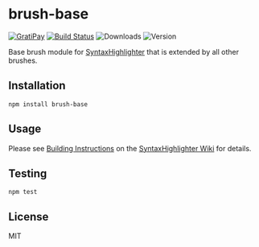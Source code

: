 # brush-base

[![GratiPay](https://img.shields.io/gratipay/user/alexgorbatchev.svg)](https://gratipay.com/alexgorbatchev/)
[![Build Status](https://travis-ci.org/syntaxhighlighter/brush-base.svg)](https://travis-ci.org/syntaxhighlighter/brush-base)
![Downloads](https://img.shields.io/npm/dm/brush-base.svg)
![Version](https://img.shields.io/npm/v/brush-base.svg)

Base brush module for [SyntaxHighlighter](https://github.com/syntaxhighlighter/syntaxhighlighter) that is extended by all other brushes.

## Installation

```
npm install brush-base
```

## Usage

Please see [Building Instructions](https://github.com/syntaxhighlighter/syntaxhighlighter/wiki/Building) on the [SyntaxHighlighter Wiki](https://github.com/syntaxhighlighter/syntaxhighlighter/wiki) for details.

## Testing

```
npm test
```

## License

MIT
